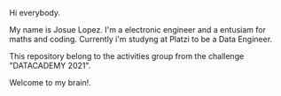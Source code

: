 Hi everybody.

My name is Josue Lopez. I'm a electronic engineer and a entusiam for maths and coding.
Currently i'm studyng at Platzi to be a Data Engineer.

This repository belong to the activities group from the challenge "DATACADEMY 2021".

Welcome to my brain!.